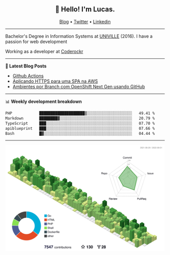 <h2 align="center">👋 Hello! I'm Lucas.</h2>
<p align="center">
  <a href="https://www.lucassabreu.net.br/">Blog</a> •
  <a href="https://twitter.com/lucassabreu">Twitter</a> •
  <a href="https://www.linkedin.com/in/lucassantosabreu/">Linkedin</a>
</p>

---

Bachelor's Degree in Information Systems at [UNIVILLE](https://www.univille.edu.br//en/index/593619) (2016).
I have a passion for web development

Working as a developer at [Coderockr](https://github.com/Coderockr)

---

**📝 Latest Blog Posts**

<!-- BLOG-POST-LIST:START -->
- [Github Actions](https://www.lucassabreu.net.br/post/github-actions/)
- [Aplicando HTTPS para uma SPA na AWS](https://www.lucassabreu.net.br/post/aplicando-https-para-uma-spa-na-aws/)
- [Ambientes por Branch com OpenShift Next Gen usando GitHub](https://www.lucassabreu.net.br/post/ambientes-por-branch-com-openshift-next-gen-usando-github/)
<!-- BLOG-POST-LIST:END -->

---

📊 **Weekly development breakdown**
<!--START_SECTION:waka-->
```text
PHP            ████████████████████▒░░░░░░░░░░░░░░░░░░░░   49.41 % 
Markdown       ████████▓░░░░░░░░░░░░░░░░░░░░░░░░░░░░░░░░   20.79 % 
TypeScript     ███░░░░░░░░░░░░░░░░░░░░░░░░░░░░░░░░░░░░░░   07.70 % 
apiblueprint   ███░░░░░░░░░░░░░░░░░░░░░░░░░░░░░░░░░░░░░░   07.66 % 
Bash           █▓░░░░░░░░░░░░░░░░░░░░░░░░░░░░░░░░░░░░░░░   04.44 % 
```
<!--END_SECTION:waka-->

---

![](./profile-3d-contrib/profile-green-animate.svg)

<!-- vim: spelllang=en
